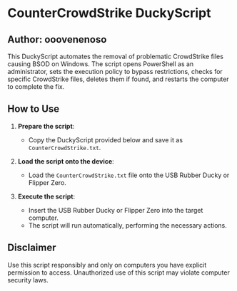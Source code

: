 # CounterCrowdStrike DuckyScript

## Author: ooovenenoso

This DuckyScript automates the removal of problematic CrowdStrike files causing BSOD on Windows. The script opens PowerShell as an administrator, sets the execution policy to bypass restrictions, checks for specific CrowdStrike files, deletes them if found, and restarts the computer to complete the fix.

## How to Use

1. **Prepare the script**:
   - Copy the DuckyScript provided below and save it as `CounterCrowdStrike.txt`.

2. **Load the script onto the device**:
   - Load the `CounterCrowdStrike.txt` file onto the USB Rubber Ducky or Flipper Zero.

3. **Execute the script**:
   - Insert the USB Rubber Ducky or Flipper Zero into the target computer.
   - The script will run automatically, performing the necessary actions.
  
## Disclaimer

Use this script responsibly and only on computers you have explicit permission to access. Unauthorized use of this script may violate computer security laws.
